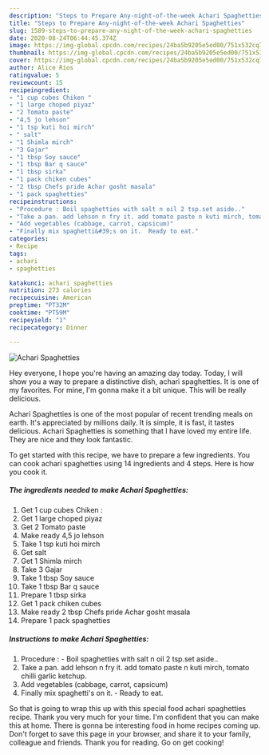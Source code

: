 ```yaml
---
description: "Steps to Prepare Any-night-of-the-week Achari Spaghetties"
title: "Steps to Prepare Any-night-of-the-week Achari Spaghetties"
slug: 1589-steps-to-prepare-any-night-of-the-week-achari-spaghetties
date: 2020-08-24T06:44:45.374Z
image: https://img-global.cpcdn.com/recipes/24ba5b9205e5ed00/751x532cq70/achari-spaghetties-recipe-main-photo.jpg
thumbnail: https://img-global.cpcdn.com/recipes/24ba5b9205e5ed00/751x532cq70/achari-spaghetties-recipe-main-photo.jpg
cover: https://img-global.cpcdn.com/recipes/24ba5b9205e5ed00/751x532cq70/achari-spaghetties-recipe-main-photo.jpg
author: Alice Rios
ratingvalue: 5
reviewcount: 15
recipeingredient:
- "1 cup cubes Chiken "
- "1 large choped piyaz"
- "2 Tomato paste"
- "4,5 jo lehson"
- "1 tsp kuti hoi mirch"
- " salt"
- "1 Shimla mirch"
- "3 Gajar"
- "1 tbsp Soy sauce"
- "1 tbsp Bar q sauce"
- "1 tbsp sirka"
- "1 pack chiken cubes"
- "2 tbsp Chefs pride Achar gosht masala"
- "1 pack spaghetties"
recipeinstructions:
- "Procedure : Boil spaghetties with salt n oil 2 tsp.set aside.."
- "Take a pan. add lehson n fry it. add tomato paste n kuti mirch, tomato chilli garlic ketchup."
- "Add vegetables (cabbage, carrot, capsicum)"
- "Finally mix spaghetti&#39;s on it.  Ready to eat."
categories:
- Recipe
tags:
- achari
- spaghetties

katakunci: achari spaghetties 
nutrition: 273 calories
recipecuisine: American
preptime: "PT32M"
cooktime: "PT59M"
recipeyield: "1"
recipecategory: Dinner

---
```



![Achari Spaghetties](https://img-global.cpcdn.com/recipes/24ba5b9205e5ed00/751x532cq70/achari-spaghetties-recipe-main-photo.jpg)

Hey everyone, I hope you're having an amazing day today. Today, I will show you a way to prepare a distinctive dish, achari spaghetties. It is one of my favorites. For mine, I'm gonna make it a bit unique. This will be really delicious.



Achari Spaghetties is one of the most popular of recent trending meals on earth. It's appreciated by millions daily. It is simple, it is fast, it tastes delicious. Achari Spaghetties is something that I have loved my entire life. They are nice and they look fantastic.


To get started with this recipe, we have to prepare a few ingredients. You can cook achari spaghetties using 14 ingredients and 4 steps. Here is how you cook it.

<!--inarticleads1-->

##### The ingredients needed to make Achari Spaghetties:

1. Get 1 cup cubes Chiken :
1. Get 1 large choped piyaz
1. Get 2 Tomato paste
1. Make ready 4,5 jo lehson
1. Take 1 tsp kuti hoi mirch
1. Get  salt
1. Get 1 Shimla mirch
1. Take 3 Gajar
1. Take 1 tbsp Soy sauce
1. Take 1 tbsp Bar q sauce
1. Prepare 1 tbsp sirka
1. Get 1 pack chiken cubes
1. Make ready 2 tbsp Chefs pride Achar gosht masala
1. Prepare 1 pack spaghetties




<!--inarticleads2-->

##### Instructions to make Achari Spaghetties:

1. Procedure : - Boil spaghetties with salt n oil 2 tsp.set aside..
1. Take a pan. add lehson n fry it. add tomato paste n kuti mirch, tomato chilli garlic ketchup.
1. Add vegetables (cabbage, carrot, capsicum)
1. Finally mix spaghetti&#39;s on it.  - Ready to eat.




So that is going to wrap this up with this special food achari spaghetties recipe. Thank you very much for your time. I'm confident that you can make this at home. There is gonna be interesting food in home recipes coming up. Don't forget to save this page in your browser, and share it to your family, colleague and friends. Thank you for reading. Go on get cooking!
